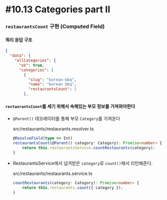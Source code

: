 # #10.13 Categories part II

### `restaurantsCount` 구현 (Computed Field)

#### 쿼리 응답 구조

```json
{
  "data": {
    "allCategories": {
      "ok": true,
      "categories": [
        {
          "slug": "korean-bbq",
          "name": "korean bbq",
          "restaurantsCount": 2
        },
```

#### `restaurantsCount`를 세기 위해서 **속해있는 부모** 정보를 가져와야한다

- `@Parent()` 데코레이터를 통해 부모 `Category`를 가져온다

  src/restaurants/restaurants.resolver.ts

  ```ts
  @ResolveField(type => Int)
  restaurantsCount(@Parent() category: Category): Promise<number> {
      return this.restaurantsService.countRestaurants(category);
  }
  ```

- RestaurantsService에서 넘겨받은 `category`로 `count()`해서 리턴해준다.

  src/restaurants/restaurants.service.ts

  ```ts
  countRestaurants(category: Category): Promise<number> {
      return this.restaurants.count({ category });
  }
  ```
